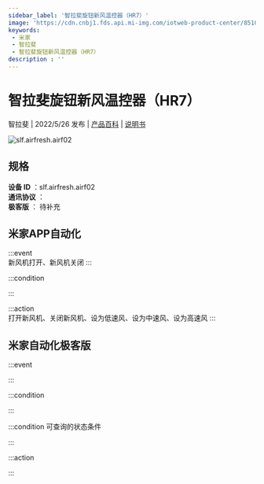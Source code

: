```yaml
---
sidebar_label: '智拉斐旋钮新风温控器（HR7）'
image: 'https://cdn.cnbj1.fds.api.mi-img.com/iotweb-product-center/8510a6fa2df27fc2cbc195d5449c1152_1651634552791.png?GalaxyAccessKeyId=AKVGLQWBOVIRQ3XLEW&Expires=9223372036854775807&Signature=s8a1Zsdf37jSnKWgQ8kUeQmhjSY='
keywords: 
 - 米家
 - 智拉斐
 - 智拉斐旋钮新风温控器（HR7）
description : ''
---
```

# 智拉斐旋钮新风温控器（HR7）

智拉斐 | 2022/5/26 发布 | [产品百科](https://home.mi.com/webapp/content/baike/product/index.html?model=slf.airfresh.airf02/) | [说明书](https://home.mi.com/views/introduction.html?model=slf.airfresh.airf02&region=cn)

![slf.airfresh.airf02](https://cdn.cnbj1.fds.api.mi-img.com/iotweb-product-center/8510a6fa2df27fc2cbc195d5449c1152_1651634552791.png?GalaxyAccessKeyId=AKVGLQWBOVIRQ3XLEW&Expires=9223372036854775807&Signature=s8a1Zsdf37jSnKWgQ8kUeQmhjSY=)

## 规格  
> 
**设备 ID** ：slf.airfresh.airf02  
**通讯协议** ：  
**极客版**  ： 待补充 


## 米家APP自动化  

:::event  
新风机打开、新风机关闭
:::

:::condition  

:::

:::action   
打开新风机、关闭新风机、设为低速风、设为中速风、设为高速风
:::

## 米家自动化极客版  

:::event  

:::

:::condition  

:::

:::condition 可查询的状态条件  

:::

:::action  

:::

        

